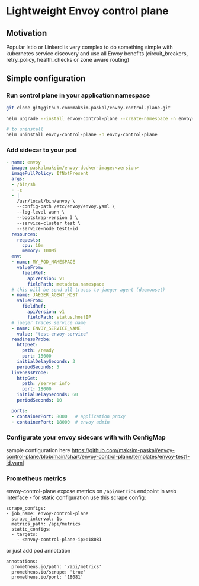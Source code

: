 # Lightweight Envoy control plane
## Motivation
Popular Istio or Linkerd is very complex to do something simple with kubernetes service discovery and use all Envoy benefits (circuit_breakers, retry_policy, health_checks or zone aware routing)

## Simple configuration
### Run control plane in your application namespace
```bash
git clone git@github.com:maksim-paskal/envoy-control-plane.git

helm upgrade --install envoy-control-plane --create-namespace -n envoy-control-plane ./chart/envoy-control-plane --set withExamples=true

# to uninstall
helm uninstall envoy-control-plane -n envoy-control-plane
```

### Add sidecar to your pod
```yaml
- name: envoy
  image: paskalmaksim/envoy-docker-image:<version>
  imagePullPolicy: IfNotPresent
  args:
  - /bin/sh
  - -c
  - |
    /usr/local/bin/envoy \
    --config-path /etc/envoy/envoy.yaml \
    --log-level warn \
    --bootstrap-version 3 \
    --service-cluster test \
    --service-node test1-id
  resources:
    requests:
      cpu: 10m
      memory: 100Mi
  env:
  - name: MY_POD_NAMESPACE
    valueFrom:
      fieldRef:
        apiVersion: v1
        fieldPath: metadata.namespace
  # this will be send all traces to jaeger agent (daemonset)
  - name: JAEGER_AGENT_HOST
    valueFrom:
      fieldRef:
        apiVersion: v1
        fieldPath: status.hostIP
  # jaeger traces service name
  - name: ENVOY_SERVICE_NAME
    value: "test-envoy-service"
  readinessProbe:
    httpGet:
      path: /ready
      port: 18000
    initialDelaySeconds: 3
    periodSeconds: 5
  livenessProbe:
    httpGet:
      path: /server_info
      port: 18000
    initialDelaySeconds: 60
    periodSeconds: 10

  ports:
  - containerPort: 8000   # application proxy
  - containerPort: 18000  # envoy admin
```
### Configurate your envoy sidecars with with ConfigMap
sample configuration here https://github.com/maksim-paskal/envoy-control-plane/blob/main/chart/envoy-control-plane/templates/envoy-test1-id.yaml

### Prometheus metrics
envoy-control-plane expose metrics on `/api/metrics` endpoint in web interface - for static configuration use this scrape config:
```
scrape_configs:
- job_name: envoy-control-plane
  scrape_interval: 1s
  metrics_path: /api/metrics
  static_configs:
  - targets:
    - <envoy-control-plane-ip>:18081
```
or just add pod annotation
```
annotations:
  prometheus.io/path: '/api/metrics'
  prometheus.io/scrape: 'true'
  prometheus.io/port: '18081'
```